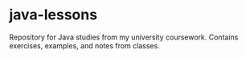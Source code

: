 # java-lessons
Repository for Java studies from my university coursework. Contains exercises, examples, and notes from classes.
